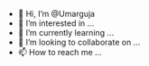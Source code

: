 - 👋 Hi, I’m @Umarguja
- 👀 I’m interested in ...
- 🌱 I’m currently learning ...
- 💞️ I’m looking to collaborate on ...
- 📫 How to reach me ...

<!---
Umarguja/Umarguja is a ✨ special ✨ repository because its `README.md` (this file) appears on your GitHub profile.
You can click the Preview link to take a look at your changes.
--->
